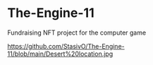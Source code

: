# The-Engine-11
Fundraising NFT project for the computer game

https://github.com/StasivO/The-Engine-11/blob/main/Desert%20location.jpg
<img src="/isabelgeek/genart/raw/main/epic-golden-mesh.png" alt="" style="max-width: 100%;">
